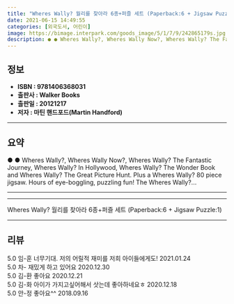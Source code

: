 ```yaml
---
title: "Wheres Wally? 월리를 찾아라 6종+퍼즐 세트 (Paperback:6 + Jigsaw Puzzle:1)"
date: 2021-06-15 14:49:55
categories: [외국도서, 어린이]
image: https://bimage.interpark.com/goods_image/5/1/7/9/242865179s.jpg
description: ● ● Wheres Wally?, Wheres Wally Now?, Wheres Wally? The Fantastic Journey, Wheres Wally? In Hollywood, Wheres Wally? The Wonder Book and Wheres Wally? The Gre
---
```


## **정보**

- **ISBN : 9781406368031**
- **출판사 : Walker Books**
- **출판일 : 20121217**
- **저자 : 마틴 핸드포드(Martin Handford)**

------



## **요약**

●  ●  Wheres Wally?, Wheres Wally Now?, Wheres Wally? The Fantastic Journey, Wheres Wally? In Hollywood, Wheres Wally? The Wonder Book and Wheres Wally? The Great Picture Hunt. Plus a Wheres Wally? 80 piece jigsaw. Hours of eye-boggling, puzzling fun! The Wheres Wally?... 

------



------


Wheres Wally? 월리를 찾아라 6종+퍼즐 세트 (Paperback:6 + Jigsaw Puzzle:1) 

------


## **리뷰** 

5.0 임-훈 너무기대. 저의 어릴적 재미를 저희 아이들에게도! 2021.01.24 <br/>5.0 차- 재밌게 하고 있어요 2020.12.30 <br/>5.0 김-환 좋아요 2020.12.21 <br/>5.0 김-화 아이가 가지고싶어해서 삿는데 좋아하네요ㅎ 2020.12.18 <br/>5.0 안-정 좋아요^^ 2018.09.16 <br/>
